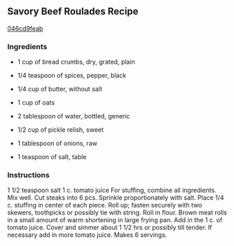 ## Savory Beef Roulades Recipe

[046cd9feab](http://cookeatshare.com/recipes/savory-beef-roulades-25356)

### Ingredients

 - 1 cup of bread crumbs, dry, grated, plain

 - 1/4 teaspoon of spices, pepper, black

 - 1/4 cup of butter, without salt

 - 1 cup of oats

 - 2 tablespoon of water, bottled, generic

 - 1/2 cup of pickle relish, sweet

 - 1 tablespoon of onions, raw

 - 1 teaspoon of salt, table

### Instructions

1 1/2 teaspoon salt 1 c. tomato juice For stuffing, combine all ingredients. Mix well. Cut steaks into 6 pcs. Sprinkle proportionately with salt. Place 1/4 c. stuffing in center of each piece. Roll up; fasten securely with two skewers, toothpicks or possibly tie with string. Roll in flour. Brown meat rolls in a small amount of warm shortening in large frying pan. Add in the 1 c. of tomato juice. Cover and simmer about 1 1/2 hrs or possibly till tender. If necessary add in more tomato juice. Makes 6 servings.